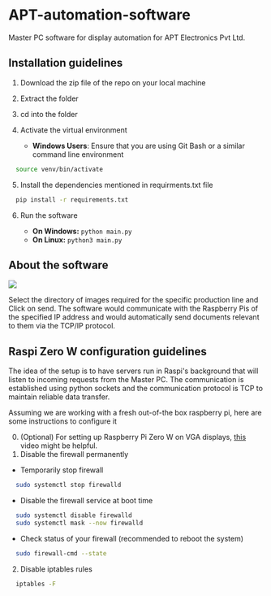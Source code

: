 # **APT-automation-software**

Master PC software for display automation for APT Electronics Pvt Ltd.

## **Installation guidelines**

<!-- OL -->
1. Download the zip file of the repo on your local machine
2. Extract the folder
3. cd into the folder
4. Activate the virtual environment
   * **Windows Users**: Ensure that you are using Git Bash or a similar command line environment
   
   <!-- Code Block -->
```bash
  source venv/bin/activate
```
5. Install the dependencies mentioned in requirments.txt file
<!-- Code Block -->
```bash
  pip install -r requirements.txt
```
6. Run the software

    * **On Windows:** ```python main.py```
    * **On Linux:** ```python3 main.py```

## **About the software**

<img src = "https://user-images.githubusercontent.com/55655727/130039222-0b93eb43-2c79-47ad-9ae7-8be54d4349f2.png"></img>

Select the directory of images required for the specific production line and Click on send.
The software would communicate with the Raspberry Pis of the specified IP address and would automatically send documents relevant to them via the TCP/IP protocol.

## **Raspi Zero W configuration guidelines**

<p>The idea of the setup is to have servers run in Raspi's background that will listen to incoming requests from the Master PC. The communication is established using python sockets and the communication protocol is TCP to maintain reliable data transfer.</p>

<p>Assuming we are working with a fresh out-of-the box raspberry pi, here are some instructions to configure it</p>

<!-- OL -->
0. (Optional) For setting up Raspberry Pi Zero W on VGA displays, <a href = "https://www.youtube.com/watch?v=7WbMGzet7fg">this</a> video might be helpful.
1. Disable the firewall permanently
<!-- UL -->
  - Temporarily stop firewall
  <!-- Code Block -->
  ```bash
    sudo systemctl stop firewalld
  ```
  - Disable the firewall service at boot time
  <!-- Code Block -->
  ```bash
    sudo systemctl disable firewalld
    sudo systemctl mask --now firewalld
  ```
  - Check status of your firewall (recommended to reboot the system)
  <!-- Code Block -->
  ```bash
    sudo firewall-cmd --state
  ```
  
2. Disable iptables rules
<!-- Code Block -->
  ```bash
    iptables -F
  ```